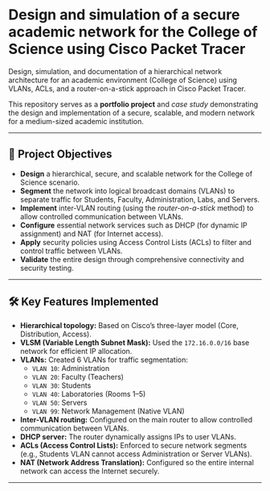 # Design and simulation of a secure academic network for the College of Science using Cisco Packet Tracer

Design, simulation, and documentation of a hierarchical network architecture for an academic environment (College of Science) using VLANs, ACLs, and a router-on-a-stick approach in Cisco Packet Tracer.

This repository serves as a **portfolio project** and *case study* demonstrating the design and implementation of a secure, scalable, and modern network for a medium-sized academic institution.

---

## 🎯 Project Objectives

- **Design** a hierarchical, secure, and scalable network for the College of Science scenario.  
- **Segment** the network into logical broadcast domains (VLANs) to separate traffic for Students, Faculty, Administration, Labs, and Servers.  
- **Implement** inter-VLAN routing (using the *router-on-a-stick* method) to allow controlled communication between VLANs.  
- **Configure** essential network services such as DHCP (for dynamic IP assignment) and NAT (for Internet access).  
- **Apply** security policies using Access Control Lists (ACLs) to filter and control traffic between VLANs.  
- **Validate** the entire design through comprehensive connectivity and security testing.
  
---

## 🛠️ Key Features Implemented

- **Hierarchical topology:** Based on Cisco’s three-layer model (Core, Distribution, Access).  
- **VLSM (Variable Length Subnet Mask):** Used the `172.16.0.0/16` base network for efficient IP allocation.  
- **VLANs:** Created 6 VLANs for traffic segmentation:  
  - `VLAN 10`: Administration  
  - `VLAN 20`: Faculty (Teachers)  
  - `VLAN 30`: Students  
  - `VLAN 40`: Laboratories (Rooms 1–5)  
  - `VLAN 50`: Servers  
  - `VLAN 99`: Network Management (Native VLAN)  
- **Inter-VLAN routing:** Configured on the main router to allow controlled communication between VLANs.  
- **DHCP server:** The router dynamically assigns IPs to user VLANs.  
- **ACLs (Access Control Lists):** Enforced to secure network segments (e.g., Students VLAN cannot access Administration or Server VLANs).  
- **NAT (Network Address Translation):** Configured so the entire internal network can access the Internet securely.

---
